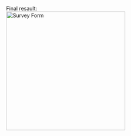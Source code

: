 Final resault:
<br>
<img width="324" alt="Survey Form" src="https://github.com/sepehr-san/FreeCodeCamp-Projects/assets/166761936/a1d5ded9-392b-4b72-9c37-ed6b540a482a" style="margin: 0 auto;">
